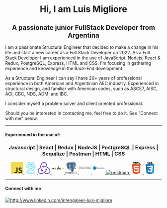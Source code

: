 <h1 align="center">Hi, I am Luis Migliore</h1>
<h2 align="center">A passionate junior FullStack Developer from Argentina</h2>
<p align="left" >
I am a passionate Structural Engineer that decided to make a change in his life and start a new career as a Full Stack Developer on 2022. As a Full Stack Developer I am experienced in the use of JavaScript, Nodejs, React & Redux, PostgreSQL, Express, HTML and CSS. I'm focusing in gathering experience and knowledge in the Back-End development.

As a Structural Engineer I can say I have 20+ years of professional experience in both American and Argentinian AEC industry. Experienced in structural design, and familiar with American codes, such as ASCE7, AISC, ACI, CBC, NDS, ADM, and IBC.

I consider myself a problem solver and client oriented professional.

Should you be interested in contacting me, feel free to do it. See "Connect with me" below.
</p>

---

#### Experienced in the use of:


<h3 align="center">Javascript | React | Redux | NodeJS | PostgreSQL | Express | Sequilize | Postman | HTML | CSS</h3>

<p align="center" >
<a href="https://developer.mozilla.org/en-US/docs/Web/JavaScript" target="_blank" rel="noreferrer"> <img src="https://raw.githubusercontent.com/devicons/devicon/master/icons/javascript/javascript-original.svg" alt="javascript" width="40" height="40"/> </a>
<a href="https://reactjs.org/" target="_blank" rel="noreferrer"> <img src="https://raw.githubusercontent.com/devicons/devicon/master/icons/react/react-original-wordmark.svg" alt="react" width="40" height="40"/> </a>
<a href="https://redux.js.org" target="_blank" rel="noreferrer"> <img src="https://raw.githubusercontent.com/devicons/devicon/master/icons/redux/redux-original.svg" alt="redux" width="40" height="40"/> </a>
<a href="https://nodejs.org" target="_blank" rel="noreferrer"> <img src="https://raw.githubusercontent.com/devicons/devicon/master/icons/nodejs/nodejs-original-wordmark.svg" alt="nodejs" width="40" height="40"/> </a>
<a href="https://www.postgresql.org" target="_blank" rel="noreferrer"> <img src="https://raw.githubusercontent.com/devicons/devicon/master/icons/postgresql/postgresql-original-wordmark.svg" alt="postgresql" width="40" height="40"/> </a>
<a href="https://expressjs.com" target="_blank" rel="noreferrer"> <img src="https://raw.githubusercontent.com/devicons/devicon/master/icons/express/express-original-wordmark.svg" alt="express" width="40" height="40"/> </a>
<a href="https://sequelize.org" target="_blank" rel="noreferrer"> <img src="https://raw.githubusercontent.com/devicons/devicon/master/icons/sequelize/sequelize-original-wordmark.svg" alt="sequelize" width="40" height="40"/> </a>
<a href="https://postman.com" target="_blank" rel="noreferrer"> <img src="https://www.vectorlogo.zone/logos/getpostman/getpostman-icon.svg" alt="postman" width="40" height="40"/> </a>
<a href="https://www.w3.org/html/" target="_blank" rel="noreferrer"> <img src="https://raw.githubusercontent.com/devicons/devicon/master/icons/html5/html5-original-wordmark.svg" alt="html5" width="40" height="40"/> </a>
<a href="https://www.w3schools.com/css/" target="_blank" rel="noreferrer"> <img src="https://raw.githubusercontent.com/devicons/devicon/master/icons/css3/css3-original-wordmark.svg" alt="css3" width="40" height="40"/> </a>
</p>

---
#### Connect with me

<p align="left">
<a href="https://linkedin.com/in/http://www.linkedin.com/in/engineer-luis-migliore" target="blank"><img align="center" src="https://raw.githubusercontent.com/rahuldkjain/github-profile-readme-generator/master/src/images/icons/Social/linked-in-alt.svg" alt="http://www.linkedin.com/in/engineer-luis-migliore" height="30" width="40" /></a>
</p>
